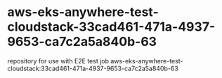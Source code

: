 # aws-eks-anywhere-test-cloudstack-33cad461-471a-4937-9653-ca7c2a5a840b-63
repository for use with E2E test job aws-eks-anywhere-test-cloudstack:33cad461-471a-4937-9653-ca7c2a5a840b-63
